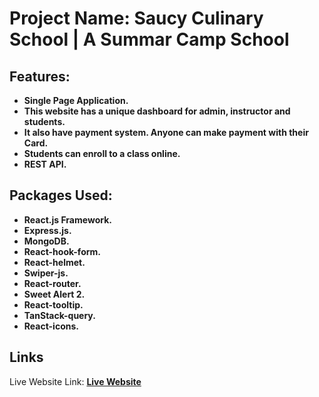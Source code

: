 # Project Name: Saucy Culinary School | A Summar Camp School

## Features:

* **Single Page Application.**  
* **This website has a unique dashboard for admin, instructor and students.**
* **It also have payment system. Anyone can make payment with their Card.**  
* **Students can enroll to a class online.**  
* **REST API.**

## Packages Used:

* **React.js Framework.**  
* **Express.js.**
* **MongoDB.**  
* **React-hook-form.**  
* **React-helmet.**
* **Swiper-js.**
* **React-router.**
* **Sweet Alert 2.**
* **React-tooltip.**
* **TanStack-query.**
* **React-icons.**


## Links

Live Website Link:  **[Live Website](https://markdownlivepreview.com/)**
